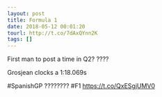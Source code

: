```yaml
---
layout: post
title: Formula 1
date: 2018-05-12 00:01:20
tourl: http://t.co/7dAxQYnn2K
tags: []
---
```

First man to post a time in Q2? ????

Grosjean clocks a 1:18.069s

#SpanishGP ???????? #F1 https://t.co/QxESgjUMV0